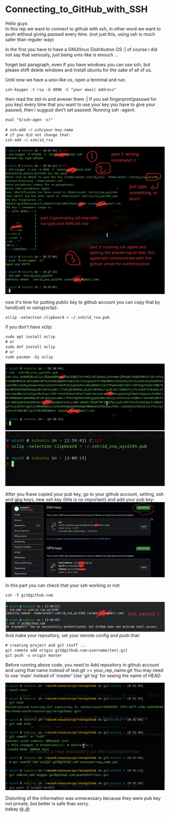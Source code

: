 # Connecting_to_GitHub_with_SSH

Hello guys <br />
In this rep we want to connect to github with ssh, in other word we want to push without giving passwd every time. (not just this, using ssh is much safer than reguler way)

In the first you have to have a GNU/linux Distribution OS :| of course I did not say that seriously, just being unix-like is enouch ...

forget last paragraph, even if you have windows you can use ssh, but please shift delete windows and install ubuntu for the sake of all of us.

Until now we have a unix-like os, open a terminal and run:
```
ssh-keygen -t rsa -b 4096 -C "your email address"
```
then read the std-in and anwser them :|
If you set fingerprint(passwd for you key) every time that you want to use your key you have to give your passwd, then i suggust don't set passwd. 
Running ssh -agent:

```
eval "$(ssh-agen -s)"

# ssh-add ~/.ssh/your-key-name
# if you did not change that:
ssh-add ~/.ssh/id_rsa
```
<img src=1.jpeg>

now it's time for putting public key to github account
you can copy that by hand(cat) or using(xclip):
```
xclip -selection clipboard < ~/.ssh/id_rsa.pub
```
if you don't have xclip:
```
sudo apt install xclip
# or
sudo dnf install xclip
# or
sudo pacman -Sy xclip
```
<img src=3.jpeg>
<img src=4.png>

After you اhave copied your pub key, go to your github account, setting, ssh and gpg keys, new ssh key (title  is no important) and add your pub key:
<img src=41.jpeg>

In this part you can check that your ssh working or not:

```
ssh -T git@github.com
```

<img src=2.jpeg>
And make your repository, set your remote config and push that:

```
# creating project and git stuff ...
git remote add origin git@github.com:username/test.git
git push -u origin master
```

Before running above code, you need to Add repository in github account and using that name instead of test.git >> your_rep_name.git
You may need to use 'main' instead of 'master'
Use 'git log' for seeing the name of HEAD

<img src=5.png>

Distorting of the information was unnecessary because they were pub key not private, but better is safe than sorry.
<br />
babay @_@
